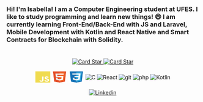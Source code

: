 <h3>Hi! I'm Isabella! I am a Computer Engineering student at UFES. I like to study programming and learn new things! 😄 I am currently learning Front-End/Back-End with JS and Laravel, Mobile Development with Kotlin and React Native and Smart Contracts for Blockchain with Solidity. </h3>

#

<div align="center">
  <a href="https://github.com/yawlle">
    <img src="https://read-me-stats-os3e.vercel.app/api?username=yawlle&show_icons=true&theme=tokyonight&include_all_commits=true&count_private=true" alt="Card Star" height="180em"/>
    <img src="https://read-me-stats-os3e.vercel.app/api/top-langs/?username=yawlle&hide=html&layout=compact&theme=tokyonight" alt="Card Star" height="180em"/>
  </a>
</div>

<br>

<div align="center">
  <img align="center" alt="Js" height="30" width="40" src="https://raw.githubusercontent.com/devicons/devicon/master/icons/javascript/javascript-plain.svg">
  <img align="center" alt="HTML" height="30" width="40" src="https://raw.githubusercontent.com/devicons/devicon/master/icons/html5/html5-original.svg">
  <img align="center" alt="CSS" height="30" width="40" src="https://raw.githubusercontent.com/devicons/devicon/master/icons/css3/css3-original.svg">
  <img align="center" alt="C" height="30" width="40" src="https://raw.githubusercontent.com/jmnote/z-icons/master/svg/c.svg">
  <img align="center" alt="React" height="30" width="40" src="https://i0.wp.com/programmingwithmosh.com/wp-content/uploads/2019/01/2000px-React-icon.svg_.png?fit=2000%2C1413&ssl=1">
  <img align="center" alt="git" height="30" width="40" src="https://raw.githubusercontent.com/jmnote/z-icons/master/svg/git.svg">
  <img align="center" alt="php" height="30" width="40" src="https://raw.githubusercontent.com/jmnote/z-icons/master/svg/php.svg">
  <img align="center" alt="Kotlin" height="30" width="40" src="https://seekicon.com/free-icon-download/kotlin_2.svg">

</div>

<br>

<div align="center">
  <a href="https://www.linkedin.com/in/yawlle/" target="_blank">
  <img src="https://img.shields.io/badge/-Linkedin-0e76a8?style=flat-square&labelColor=0e76a8&logo=linkedin&logoColor=white" alt="Linkedin"/></a>
</center>
